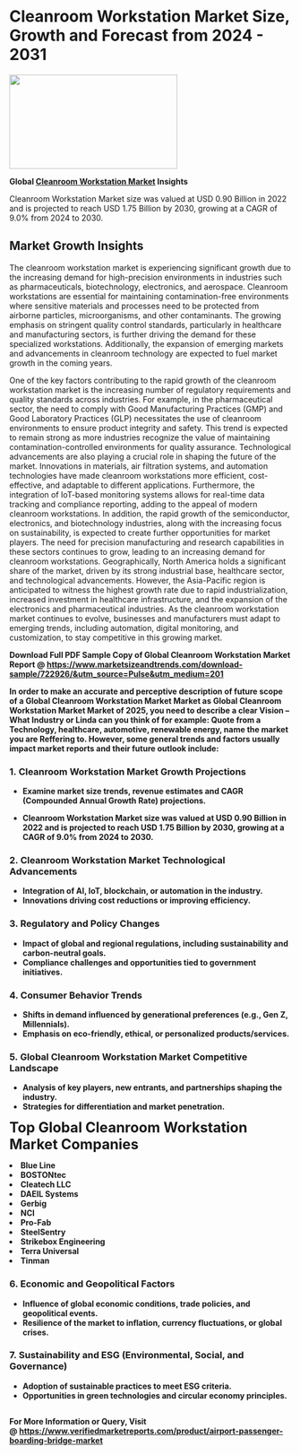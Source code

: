 <H1>Cleanroom Workstation Market Size, Growth and Forecast from 2024 - 2031</H1><img class="aligncenter size-medium wp-image-584254" src="https://thirdeyenews.in/wp-content/uploads/2024/09/Global-Market-Research-300x168.jpeg" alt="" width="300" height="168" /><p><strong>Global&nbsp;<a href="https://www.marketsizeandtrends.com/download-sample/722926/&amp;utm_source=Pulse&amp;utm_medium=201">Cleanroom Workstation Market</a> Insights</strong></p><p>Cleanroom Workstation Market size was valued at USD 0.90 Billion in 2022 and is projected to reach USD 1.75 Billion by 2030, growing at a CAGR of 9.0% from 2024 to 2030.</p><p><h2>Market Growth Insights</h2> <p>The cleanroom workstation market is experiencing significant growth due to the increasing demand for high-precision environments in industries such as pharmaceuticals, biotechnology, electronics, and aerospace. Cleanroom workstations are essential for maintaining contamination-free environments where sensitive materials and processes need to be protected from airborne particles, microorganisms, and other contaminants. The growing emphasis on stringent quality control standards, particularly in healthcare and manufacturing sectors, is further driving the demand for these specialized workstations. Additionally, the expansion of emerging markets and advancements in cleanroom technology are expected to fuel market growth in the coming years.</p> <p><strong></strong></p> <p>One of the key factors contributing to the rapid growth of the cleanroom workstation market is the increasing number of regulatory requirements and quality standards across industries. For example, in the pharmaceutical sector, the need to comply with Good Manufacturing Practices (GMP) and Good Laboratory Practices (GLP) necessitates the use of cleanroom environments to ensure product integrity and safety. This trend is expected to remain strong as more industries recognize the value of maintaining contamination-controlled environments for quality assurance. Technological advancements are also playing a crucial role in shaping the future of the market. Innovations in materials, air filtration systems, and automation technologies have made cleanroom workstations more efficient, cost-effective, and adaptable to different applications. Furthermore, the integration of IoT-based monitoring systems allows for real-time data tracking and compliance reporting, adding to the appeal of modern cleanroom workstations. In addition, the rapid growth of the semiconductor, electronics, and biotechnology industries, along with the increasing focus on sustainability, is expected to create further opportunities for market players. The need for precision manufacturing and research capabilities in these sectors continues to grow, leading to an increasing demand for cleanroom workstations. Geographically, North America holds a significant share of the market, driven by its strong industrial base, healthcare sector, and technological advancements. However, the Asia-Pacific region is anticipated to witness the highest growth rate due to rapid industrialization, increased investment in healthcare infrastructure, and the expansion of the electronics and pharmaceutical industries. As the cleanroom workstation market continues to evolve, businesses and manufacturers must adapt to emerging trends, including automation, digital monitoring, and customization, to stay competitive in this growing market.</p> <p><strong></p><p><span class=""><strong>Download Full PDF Sample Copy of Global Cleanroom Workstation Market Report</strong> @ <a href="https://www.marketsizeandtrends.com/download-sample/722926/&amp;utm_source=Pulse&amp;utm_medium=201" target="_blank">https://www.marketsizeandtrends.com/download-sample/722926/&amp;utm_source=Pulse&amp;utm_medium=201</a></span></p><p>In order to make an accurate and perceptive description of future scope of a Global&nbsp;Cleanroom Workstation Market Market as Global&nbsp;Cleanroom Workstation Market Market of 2025, you need to describe a clear Vision &ndash; What Industry or Linda can you think of for example: Quote from a Technology, healthcare, automotive, renewable energy, name the market you are Reffering to. However, some general trends and factors usually impact market reports and their future outlook include:</p><h3>1.&nbsp;<strong>Cleanroom Workstation Market Growth Projections</strong></h3><ul><li>Examine market size trends, revenue estimates and CAGR (Compounded Annual Growth Rate) projections.</li><li><p>Cleanroom Workstation Market size was valued at USD 0.90 Billion in 2022 and is projected to reach USD 1.75 Billion by 2030, growing at a CAGR of 9.0% from 2024 to 2030.</p></li></ul><h3>2.&nbsp;<strong>Cleanroom Workstation Market Technological Advancements</strong></h3><ul><li>Integration of AI, IoT, blockchain, or automation in the industry.</li><li>Innovations driving cost reductions or improving efficiency.</li></ul><h3>3.&nbsp;<strong>Regulatory and Policy Changes</strong></h3><ul><li>Impact of global and regional regulations, including sustainability and carbon-neutral goals.</li><li>Compliance challenges and opportunities tied to government initiatives.</li></ul><h3>4.&nbsp;<strong>Consumer Behavior Trends</strong></h3><ul><li>Shifts in demand influenced by generational preferences (e.g., Gen Z, Millennials).</li><li>Emphasis on eco-friendly, ethical, or personalized products/services.</li></ul><h3>5.&nbsp;<strong>Global Cleanroom Workstation Market Competitive Landscape</strong></h3><ul><li>Analysis of key players, new entrants, and partnerships shaping the industry.</li><li>Strategies for differentiation and market penetration.</li></ul><p data-pm-slice="1 1 []"><span style="color: inherit; font-family: inherit; font-size: 25px;">Top Global Cleanroom Workstation Market Companies</span></p><div class="" data-test-id=""><p><li>Blue Line</li><li> BOSTONtec</li><li> Cleatech LLC</li><li> DAEIL Systems</li><li> Gerbig</li><li> NCI</li><li> Pro-Fab</li><li> SteelSentry</li><li> Strikebox Engineering</li><li> Terra Universal</li><li> Tinman</li></p></div><h3>6.&nbsp;<strong>Economic and Geopolitical Factors</strong></h3><ul><li>Influence of global economic conditions, trade policies, and geopolitical events.</li><li>Resilience of the market to inflation, currency fluctuations, or global crises.</li></ul><h3>7.&nbsp;<strong>Sustainability and ESG (Environmental, Social, and Governance)</strong></h3><ul><li>Adoption of sustainable practices to meet ESG criteria.</li><li>Opportunities in green technologies and circular economy principles.</li></ul><h2><strong style="font-size: 14px;">For More Information or Query, Visit @&nbsp;</strong><a style="background-color: #ffffff; font-size: 14px;" href="https://www.marketsizeandtrends.com/report/cleanroom-workstation-market/" target="_blank">https://www.verifiedmarketreports.com/product/airport-passenger-boarding-bridge-market</a></h2>
